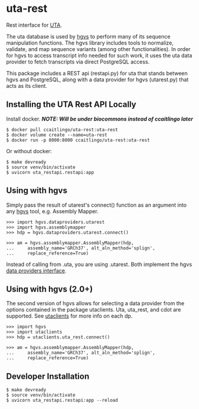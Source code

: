# uta-rest

Rest interface for [UTA](https://github.com/biocommons/uta).

The uta database is used by [hgvs](https://github.com/biocommons/hgvs) to perform many of its sequence manipulation functions. The hgvs library includes tools to normalize, validate, and map sequence variants (among other functionalities). In order for hgvs to access transcript info needed for such work, it uses the uta data provider to fetch transcripts via direct PostgreSQL access.

This package includes a REST api (restapi.py) for uta that stands between hgvs and PostgreSQL, along with a data provider for hgvs (utarest.py) that acts as its client.

## Installing the UTA Rest API Locally

Install docker. ***NOTE: Will be under biocommons instead of ccaitlingo later***

    $ docker pull ccaitlingo/uta-rest:uta-rest
    $ docker volume create --name=uta-rest
    $ docker run -p 8000:8000 ccaitlingo/uta-rest:uta-rest

Or without docker:

    $ make devready
    $ source venv/bin/activate
    $ uvicorn uta_restapi.restapi:app

## Using with hgvs

Simply pass the result of utarest's connect() function as an argument into any [hgvs](https://github.com/biocommons/hgvs) tool, e.g. Assembly Mapper.


    >>> import hgvs.dataproviders.utarest
    >>> import hgvs.assemblymapper
    >>> hdp = hgvs.dataproviders.utarest.connect()

    >>> am = hgvs.assemblymapper.AssemblyMapper(hdp,
    ...     assembly_name='GRCh37', alt_aln_method='splign',
    ...     replace_reference=True)
Instead of calling from .uta, you are using .utarest. Both implement the hgvs [data providers interface](https://github.com/biocommons/hgvs/blob/main/src/hgvs/dataproviders/interface.py).

## Using with hgvs (2.0+)

The second version of hgvs allows for selecting a data provider from the options contained in the package utaclients. Uta, uta_rest, and cdot are supported. See [utaclients](https://github.com/ccaitlingo/uta-clients) for more info on each dp.

    >>> import hgvs
    >>> import utaclients
    >>> hdp = utaclients.uta_rest.connect()

    >>> am = hgvs.assemblymapper.AssemblyMapper(hdp,
    ...     assembly_name='GRCh37', alt_aln_method='splign',
    ...     replace_reference=True)

## Developer Installation

    $ make devready
    $ source venv/bin/activate
    $ uvicorn uta_restapi.restapi:app --reload
